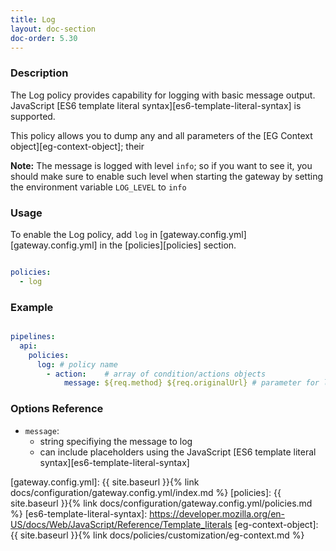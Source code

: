 ```yaml
---
title: Log
layout: doc-section
doc-order: 5.30
---
```


### Description

The Log policy provides capability for logging with basic message output. JavaScript
[ES6 template literal syntax][es6-template-literal-syntax] is supported.

This policy allows you to dump any and all parameters of the [EG Context object][eg-context-object]; their

**Note:** The message is logged with level `info`; so if you want to see it, you should make sure to enable such
level when starting the gateway by setting the environment variable `LOG_LEVEL` to `info`

### Usage

To enable the Log policy, add `log` in [gateway.config.yml][gateway.config.yml] in the [policies][policies] section.

```yaml

policies:
  - log

```

### Example

```yaml

pipelines:
  api:
    policies:
      log: # policy name
        - action:    # array of condition/actions objects
            message: ${req.method} ${req.originalUrl} # parameter for log action

```

### Options Reference

* `message`:
  - string specifiying the message to log
  - can include placeholders using the JavaScript [ES6 template literal syntax][es6-template-literal-syntax]

[gateway.config.yml]: {{ site.baseurl }}{% link docs/configuration/gateway.config.yml/index.md %}
[policies]: {{ site.baseurl }}{% link docs/configuration/gateway.config.yml/policies.md %}
[es6-template-literal-syntax]: https://developer.mozilla.org/en-US/docs/Web/JavaScript/Reference/Template_literals
[eg-context-object]: {{ site.baseurl }}{% link docs/policies/customization/eg-context.md %}
